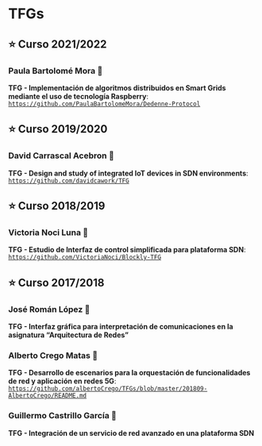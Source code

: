 # TFGs

## :star: Curso 2021/2022
### Paula Bartolomé Mora :thought_balloon:
**TFG - Implementación de algoritmos distribuidos en Smart Grids mediante el uso de tecnología Raspberry**:
[`https://github.com/PaulaBartolomeMora/Dedenne-Protocol`](https://github.com/PaulaBartolomeMora/Dedenne-Protocol)

## :star: Curso 2019/2020
### David Carrascal Acebron :thought_balloon:
**TFG - Design and study of integrated IoT devices in SDN environments**:
[`https://github.com/davidcawork/TFG`](https://github.com/davidcawork/TFG)

## :star: Curso 2018/2019
### Victoria Noci Luna :thought_balloon:
**TFG - Estudio de Interfaz de control simplificada para plataforma SDN**: 
[`https://github.com/VictoriaNoci/Blockly-TFG`](https://github.com/VictoriaNoci/Blockly-TFG)

## :star: Curso 2017/2018
### José Román López :thought_balloon:
**TFG - Interfaz gráfica para interpretación de comunicaciones en la asignatura “Arquitectura de Redes”**

### Alberto Crego Matas :thought_balloon:
**TFG - Desarrollo de escenarios para la orquestación de funcionalidades de red y aplicación en redes 5G**: 
[`https://github.com/albertoCrego/TFGs/blob/master/201809-AlbertoCrego/README.md`](https://github.com/albertoCrego/Final-BSc-Project)

### Guillermo Castrillo García :thought_balloon:
**TFG - Integración de un servicio de red avanzado en una plataforma SDN**
